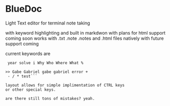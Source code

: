 # BlueDoc
Light Text editor for terminal note taking

with keyword highlighting and built in markdwon
with plans for html support coming soon
works with .txt .note .notes and .html files natively 
with future support coming

 current keywords are 
  ``` date ? problem TODO note who where what,
   year solve i Why Who Where What %
  
  >> Gabe Gabriel gabe gabriel error +
   - / * test```
   
 layout allows for simple implimentation of CTRL keys 
  or other special keys.
    
are there still tons of mistakes? yeah.    
